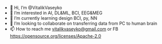 - 👋 Hi, I’m @VitalikVaseyko
- 👀 I’m interested in AI, DL&ML, BCI, EEG&MEG
- 🌱 I’m currently learning design BCI, py, NN
- 💞️ I’m looking to collaborate on transferring data from PC to human brain
- 📫 How to reach me vitalikvaseyko@gmail.com or FB
https://opensource.org/licenses/Apache-2.0
<!---
VitalikVaseyko/VitalikVaseyko is a ✨ special ✨ repository because its `README.md` (this file) appears on your GitHub profile.
You can click the Preview link to take a look at your changes.
--->
